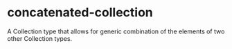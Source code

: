 # concatenated-collection
A Collection type that allows for generic combination of the elements of two other Collection types.
